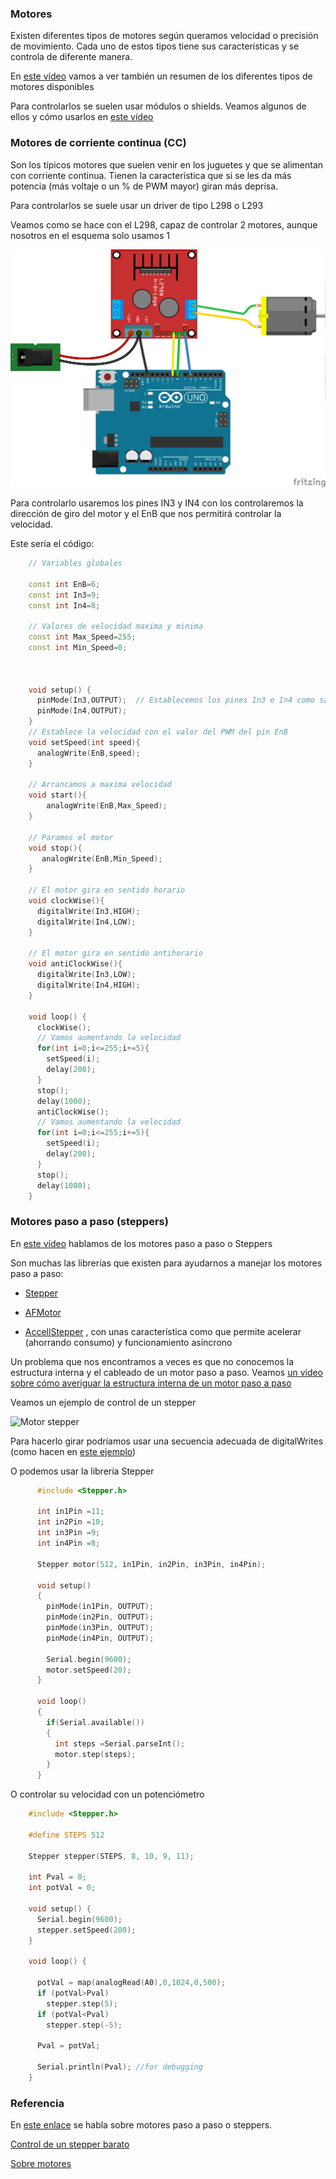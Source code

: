 ### Motores

Existen diferentes tipos de motores según queramos velocidad o precisión de movimiento. Cada uno de estos tipos tiene sus características y se controla de diferente manera.

En [este vídeo](https://www.youtube.com/embed/X16wCRL1F0s) vamos a ver también un resumen de los diferentes tipos de motores disponibles

Para controlarlos se suelen usar módulos o shields. Veamos algunos de ellos y cómo usarlos en [este vídeo](https://www.youtube.com/embed/8EddjPe2ZVk)

### Motores de corriente continua (CC)

Son los típicos motores que suelen venir en los juguetes y que se alimentan con corriente continua. Tienen la característica que si se les da más potencia (más voltaje o un % de PWM mayor) giran más deprisa.

Para controlarlos se suele usar un driver de tipo L298 o L293

Veamos como se hace con el L298, capaz de controlar 2 motores, aunque nosotros en el esquema solo usamos 1

![Control de motor con L298](./images/Motor_L298_bb.png)

Para controlarlo usaremos los pines IN3 y IN4 con los controlaremos la dirección de giro del motor y el EnB que nos permitirá controlar la velocidad.

Este sería el código:

```C++
    // Variables globales

    const int EnB=6;
    const int In3=9;
    const int In4=8;

    // Valores de velocidad maxima y minima
    const int Max_Speed=255;
    const int Min_Speed=0;



    void setup() {
      pinMode(In3,OUTPUT);  // Establecemos los pines In3 e In4 como salida
      pinMode(In4,OUTPUT);
    }
    // Establece la velocidad con el valor del PWM del pin EnB
    void setSpeed(int speed){
      analogWrite(EnB,speed);
    }

    // Arrancamos a maxima velocidad
    void start(){
        analogWrite(EnB,Max_Speed);
    }

    // Paramos el motor
    void stop(){
       analogWrite(EnB,Min_Speed);
    }

    // El motor gira en sentido horario
    void clockWise(){
      digitalWrite(In3,HIGH);
      digitalWrite(In4,LOW);
    }

    // El motor gira en sentido antihorario
    void antiClockWise(){
      digitalWrite(In3,LOW);
      digitalWrite(In4,HIGH);
    }

    void loop() {
      clockWise();
      // Vamos aumentando la velocidad
      for(int i=0;i<=255;i+=5){
        setSpeed(i);
        delay(200);  
      }
      stop();
      delay(1000);
      antiClockWise();
      // Vamos aumentando la velocidad
      for(int i=0;i<=255;i+=5){
        setSpeed(i);
        delay(200);  
      }
      stop();
      delay(1000);
    }
```

### Motores paso a paso (steppers)

En [este vídeo](https://www.youtube.com/embed/wYrhoYnbLmo) hablamos de los motores paso a paso o Steppers

Son muchas las librerías que existen para ayudarnos a manejar los motores paso a paso:

* [Stepper](http://arduino.cc/en/Reference/Stepper)

* [AFMotor](http://learn.adafruit.com/adafruit-motor-shield)

* [AccellStepper](http://www.airspayce.com/mikem/arduino/AccelStepper/) , con unas característica como que permite acelerar (ahorrando consumo) y funcionamiento asíncrono

Un problema que nos encontramos a veces es que no conocemos la estructura interna y el cableado de un motor paso a paso. Veamos [un vídeo sobre cómo averiguar la estructura interna de un motor paso a paso](https://www.youtube.com/embed/ynLkdyOZYmk)

Veamos un ejemplo de control de un stepper

![Motor stepper](http://osoyoo.com/wp-content/uploads/2017/07/stepper_fritzing.jpg)

Para hacerlo girar podríamos usar una secuencia adecuada de digitalWrites (como hacen en [este ejemplo](https://raw.githubusercontent.com/osoyoo/Osoyoo-development-kits/master/Osoyoo%20lessons%20for%20Arduino/Stepper.zip))


O podemos usar la librería Stepper

```C++
      #include <Stepper.h>

      int in1Pin =11;
      int in2Pin =10;
      int in3Pin =9;
      int in4Pin =8;

      Stepper motor(512, in1Pin, in2Pin, in3Pin, in4Pin);

      void setup()
      {
        pinMode(in1Pin, OUTPUT);
        pinMode(in2Pin, OUTPUT);
        pinMode(in3Pin, OUTPUT);
        pinMode(in4Pin, OUTPUT);

        Serial.begin(9600);
        motor.setSpeed(20);
      }

      void loop()
      {
        if(Serial.available())
        {
          int steps =Serial.parseInt();
          motor.step(steps);
        }
      }
```
O controlar su velocidad con un potenciómetro

```C++
    #include <Stepper.h>

    #define STEPS 512

    Stepper stepper(STEPS, 8, 10, 9, 11);

    int Pval = 0;
    int potVal = 0;

    void setup() {
      Serial.begin(9600);
      stepper.setSpeed(200);
    }

    void loop() {

      potVal = map(analogRead(A0),0,1024,0,500);
      if (potVal>Pval)
        stepper.step(5);
      if (potVal<Pval)
        stepper.step(-5);

      Pval = potVal;

      Serial.println(Pval); //for debugging
    }
```

### Referencia

En [este enlace](http://www.solarbotics.net/library/pieces/parts_mech_steppers.html) se habla sobre motores paso a paso o steppers.

[Control de un stepper barato](https://www.luisllamas.es/motor-paso-paso-28byj-48-arduino-driver-uln2003/)

[Sobre motores](https://aprendiendoarduino.wordpress.com/2016/07/04/motores/)
